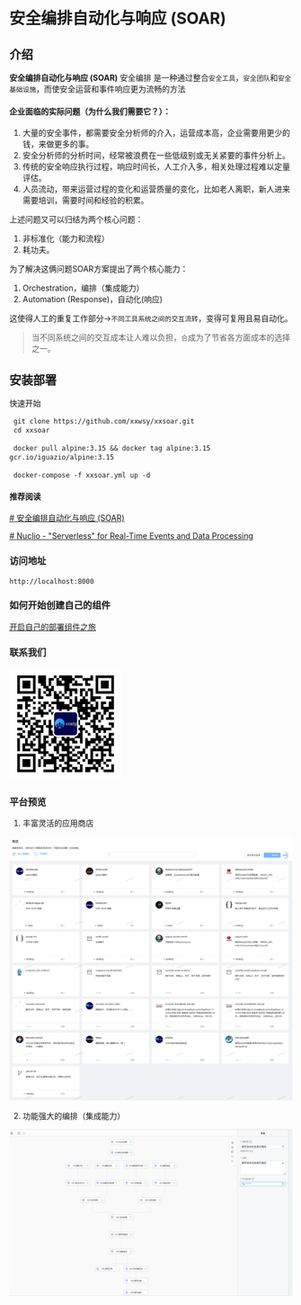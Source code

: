 # 安全编排自动化与响应 (SOAR)

## 介绍

**安全编排自动化与响应 (SOAR)** 安全编排 是一种通过整合`安全工具`，`安全团队`和`安全基础设施`，而使安全运营和事件响应更为流畅的方法

#### 企业面临的实际问题（为什么我们需要它？）：

1. 大量的安全事件，都需要安全分析师的介入，运营成本高，企业需要用更少的钱，来做更多的事。
2. 安全分析师的分析时间，经常被浪费在一些低级别或无关紧要的事件分析上。
3. 传统的安全响应执行过程，响应时间长，人工介入多，相关处理过程难以定量评估。
4. 人员流动，带来运营过程的变化和运营质量的变化，比如老人离职，新人进来需要培训，需要时间和经验的积累。

上述问题又可以归结为两个核心问题： 

1. 非标准化（能力和流程） 
2. 耗功夫。

为了解决这俩问题SOAR方案提出了两个核心能力：

1. Orchestration，编排（集成能力）
2. Automation (Response)，自动化(响应)

这使得人工的重复工作部分->`不同工具系统之间的交互流转`，变得可复用且易自动化。

> 当不同系统之间的交互成本让人难以负担，`合`成为了节省各方面成本的选择之一。


## 安装部署

快速开始
```
 git clone https://github.com/xxwsy/xxsoar.git
 cd xxsoar

 docker pull alpine:3.15 && docker tag alpine:3.15 gcr.io/iguazio/alpine:3.15
 
 docker-compose -f xxsoar.yml up -d
```
#### 推荐阅读
[# 安全编排自动化与响应 (SOAR)](https://github.com/xxwsy/xxsoar)

[# Nuclio - "Serverless" for Real-Time Events and Data Processing](https://github.com/nuclio/nuclio)


### 访问地址
```
http://localhost:8000
```

### 如何开始创建自己的组件
[开启自己的部署组件之旅](./README_serverless.md)

### 联系我们
<img src="./images/contactme.jpg" width="200" height="200"/>

### 平台预览
 1. 丰富灵活的应用商店
<img src="./images/store.png" />

 2. 功能强大的编排（集成能力）
<img src="./images/playbook_fishing.png" />
